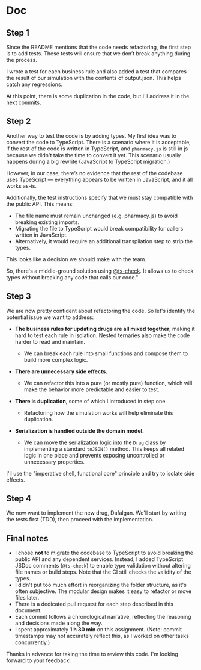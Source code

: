 # Doc

## Step 1

Since the README mentions that the code needs refactoring, the first step is to add tests. These tests will ensure that we don’t break anything during the process.

I wrote a test for each business rule and also added a test that compares the result of our simulation with the contents of output.json. This helps catch any regressions.

At this point, there is some duplication in the code, but I'll address it in the next commits.

## Step 2

Another way to test the code is by adding types. My first idea was to convert the code to TypeScript. There is a scenario where it is acceptable, if the rest of the code is written in TypeScript, and `pharmacy.js` is still in js because we didn't take the time to convert it yet. This scenario usually happens during a big rewrite (JavaScript to TypeScript migration.)

However, in our case, there’s no evidence that the rest of the codebase uses TypeScript — everything appears to be written in JavaScript, and it all works as-is.

Additionally, the test instructions specify that we must stay compatible with the public API. This means:

- The file name must remain unchanged (e.g. pharmacy.js) to avoid breaking existing imports.
- Migrating the file to TypeScript would break compatibility for callers written in JavaScript.
- Alternatively, it would require an additional transpilation step to strip the types.

This looks like a decision we should make with the team.

So, there's a middle-ground solution using [@ts-check](https://www.typescriptlang.org/docs/handbook/intro-to-js-ts.html). It allows us to check types without breaking any code that calls our code."

## Step 3

We are now pretty confident about refactoring the code. So let's identify the potential issue we want to address:

- **The business rules for updating drugs are all mixed together**, making it hard to test each rule in isolation. Nested ternaries also make the code harder to read and maintain.

  - We can break each rule into small functions and compose them to build more complex logic.

- **There are unnecessary side effects.**

  - We can refactor this into a pure (or mostly pure) function, which will make the behavior more predictable and easier to test.

- **There is duplication**, some of which I introduced in step one.

  - Refactoring how the simulation works will help eliminate this duplication.

- **Serialization is handled outside the domain model.**
  - We can move the serialization logic into the `Drug` class by implementing a standard `toJSON()` method.
    This keeps all related logic in one place and prevents exposing uncontrolled or unnecessary properties.

I'll use the "imperative shell, functional core" principle and try to isolate side effects.

## Step 4

We now want to implement the new drug, Dafalgan.
We'll start by writing the tests first (TDD), then proceed with the implementation.

## Final notes

- I chose **not** to migrate the codebase to TypeScript to avoid breaking the public API and any dependent services. Instead, I added TypeScript JSDoc comments (`@ts-check`) to enable type validation without altering file names or build steps. Note that the CI still checks the validity of the types.
- I didn't put too much effort in reorganizing the folder structure, as it's often subjective. The modular design makes it easy to refactor or move files later.
- There is a dedicated pull request for each step described in this document.
- Each commit follows a chronological narrative, reflecting the reasoning and decisions made along the way.
- I spent approximately **1 h 30 min** on this assignment. (Note: commit timestamps may not accurately reflect this, as I worked on other tasks concurrently.)

Thanks in advance for taking the time to review this code. I'm looking forward to your feedback!
